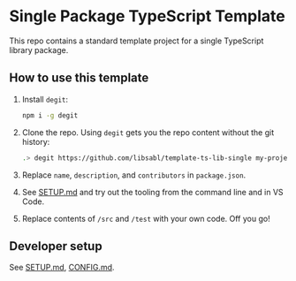 # Single Package TypeScript Template

This repo contains a standard template project for a single TypeScript library package.

## How to use this template

1. Install `degit`:

    ```sh
    npm i -g degit
    ```

2. Clone the repo. Using `degit` gets you the repo content without the git history:

    ```sh
    .> degit https://github.com/libsabl/template-ts-lib-single my-project
    ```

3. Replace `name`, `description`, and `contributors` in `package.json`.

4. See [SETUP.md](./SETUP.md) and try out the tooling from the command line and in VS Code.

5. Replace contents of `/src` and `/test` with your own code. Off you go!


## Developer setup

See [SETUP.md](./SETUP.md), [CONFIG.md](./CONFIG.md).
